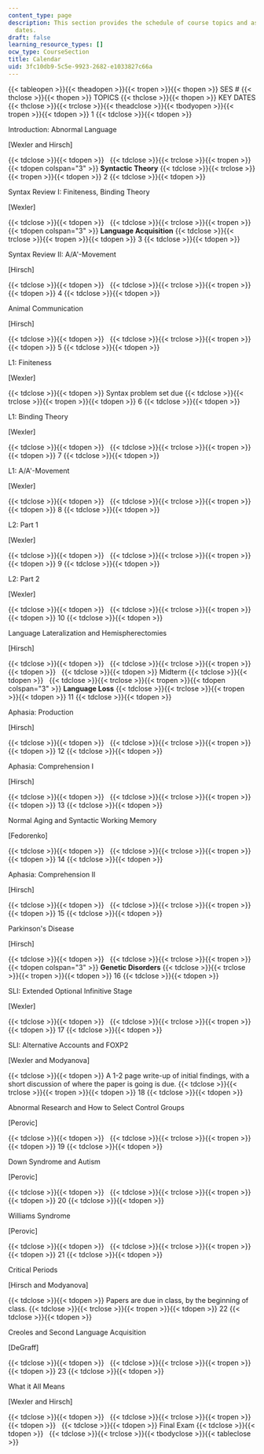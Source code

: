 ```yaml
---
content_type: page
description: This section provides the schedule of course topics and assignment due
  dates.
draft: false
learning_resource_types: []
ocw_type: CourseSection
title: Calendar
uid: 3fc10db9-5c5e-9923-2682-e1033827c66a
---
```

{{< tableopen >}}{{< theadopen >}}{{< tropen >}}{{< thopen >}}
SES #
{{< thclose >}}{{< thopen >}}
TOPICS
{{< thclose >}}{{< thopen >}}
KEY DATES
{{< thclose >}}{{< trclose >}}{{< theadclose >}}{{< tbodyopen >}}{{< tropen >}}{{< tdopen >}}
1
{{< tdclose >}}{{< tdopen >}}

Introduction: Abnormal Language

\[Wexler and Hirsch\]

{{< tdclose >}}{{< tdopen >}}
 
{{< tdclose >}}{{< trclose >}}{{< tropen >}}{{< tdopen colspan="3" >}}
**Syntactic Theory**
{{< tdclose >}}{{< trclose >}}{{< tropen >}}{{< tdopen >}}
2
{{< tdclose >}}{{< tdopen >}}

Syntax Review I: Finiteness, Binding Theory

\[Wexler\]

{{< tdclose >}}{{< tdopen >}}
 
{{< tdclose >}}{{< trclose >}}{{< tropen >}}{{< tdopen colspan="3" >}}
**Language Acquisition**
{{< tdclose >}}{{< trclose >}}{{< tropen >}}{{< tdopen >}}
3
{{< tdclose >}}{{< tdopen >}}

Syntax Review II: A/A'-Movement

\[Hirsch\]

{{< tdclose >}}{{< tdopen >}}
 
{{< tdclose >}}{{< trclose >}}{{< tropen >}}{{< tdopen >}}
4
{{< tdclose >}}{{< tdopen >}}

Animal Communication

\[Hirsch\]

{{< tdclose >}}{{< tdopen >}}
 
{{< tdclose >}}{{< trclose >}}{{< tropen >}}{{< tdopen >}}
5
{{< tdclose >}}{{< tdopen >}}

L1: Finiteness

\[Wexler\]

{{< tdclose >}}{{< tdopen >}}
Syntax problem set due
{{< tdclose >}}{{< trclose >}}{{< tropen >}}{{< tdopen >}}
6
{{< tdclose >}}{{< tdopen >}}

L1: Binding Theory

\[Wexler\]

{{< tdclose >}}{{< tdopen >}}
 
{{< tdclose >}}{{< trclose >}}{{< tropen >}}{{< tdopen >}}
7
{{< tdclose >}}{{< tdopen >}}

L1: A/A'-Movement

\[Wexler\]

{{< tdclose >}}{{< tdopen >}}
 
{{< tdclose >}}{{< trclose >}}{{< tropen >}}{{< tdopen >}}
8
{{< tdclose >}}{{< tdopen >}}

L2: Part 1

\[Wexler\]

{{< tdclose >}}{{< tdopen >}}
 
{{< tdclose >}}{{< trclose >}}{{< tropen >}}{{< tdopen >}}
9
{{< tdclose >}}{{< tdopen >}}

L2: Part 2

\[Wexler\]

{{< tdclose >}}{{< tdopen >}}
 
{{< tdclose >}}{{< trclose >}}{{< tropen >}}{{< tdopen >}}
10
{{< tdclose >}}{{< tdopen >}}

Language Lateralization and Hemispherectomies

\[Hirsch\]

{{< tdclose >}}{{< tdopen >}}
 
{{< tdclose >}}{{< trclose >}}{{< tropen >}}{{< tdopen >}}
 
{{< tdclose >}}{{< tdopen >}}
Midterm
{{< tdclose >}}{{< tdopen >}}
 
{{< tdclose >}}{{< trclose >}}{{< tropen >}}{{< tdopen colspan="3" >}}
**Language Loss**
{{< tdclose >}}{{< trclose >}}{{< tropen >}}{{< tdopen >}}
11
{{< tdclose >}}{{< tdopen >}}

Aphasia: Production

\[Hirsch\]

{{< tdclose >}}{{< tdopen >}}
 
{{< tdclose >}}{{< trclose >}}{{< tropen >}}{{< tdopen >}}
12
{{< tdclose >}}{{< tdopen >}}

Aphasia: Comprehension I

\[Hirsch\]

{{< tdclose >}}{{< tdopen >}}
 
{{< tdclose >}}{{< trclose >}}{{< tropen >}}{{< tdopen >}}
13
{{< tdclose >}}{{< tdopen >}}

Normal Aging and Syntactic Working Memory

\[Fedorenko\]

{{< tdclose >}}{{< tdopen >}}
 
{{< tdclose >}}{{< trclose >}}{{< tropen >}}{{< tdopen >}}
14
{{< tdclose >}}{{< tdopen >}}

Aphasia: Comprehension II

\[Hirsch\]

{{< tdclose >}}{{< tdopen >}}
 
{{< tdclose >}}{{< trclose >}}{{< tropen >}}{{< tdopen >}}
15
{{< tdclose >}}{{< tdopen >}}

Parkinson's Disease

\[Hirsch\]

{{< tdclose >}}{{< tdopen >}}
 
{{< tdclose >}}{{< trclose >}}{{< tropen >}}{{< tdopen colspan="3" >}}
**Genetic Disorders**
{{< tdclose >}}{{< trclose >}}{{< tropen >}}{{< tdopen >}}
16
{{< tdclose >}}{{< tdopen >}}

SLI: Extended Optional Infinitive Stage

\[Wexler\]

{{< tdclose >}}{{< tdopen >}}
 
{{< tdclose >}}{{< trclose >}}{{< tropen >}}{{< tdopen >}}
17
{{< tdclose >}}{{< tdopen >}}

SLI: Alternative Accounts and FOXP2

\[Wexler and Modyanova\]

{{< tdclose >}}{{< tdopen >}}
A 1-2 page write-up of initial findings, with a short discussion of where the paper is going is due.
{{< tdclose >}}{{< trclose >}}{{< tropen >}}{{< tdopen >}}
18
{{< tdclose >}}{{< tdopen >}}

Abnormal Research and How to Select Control Groups

\[Perovic\]

{{< tdclose >}}{{< tdopen >}}
 
{{< tdclose >}}{{< trclose >}}{{< tropen >}}{{< tdopen >}}
19
{{< tdclose >}}{{< tdopen >}}

Down Syndrome and Autism

\[Perovic\]

{{< tdclose >}}{{< tdopen >}}
 
{{< tdclose >}}{{< trclose >}}{{< tropen >}}{{< tdopen >}}
20
{{< tdclose >}}{{< tdopen >}}

Williams Syndrome

\[Perovic\]

{{< tdclose >}}{{< tdopen >}}
 
{{< tdclose >}}{{< trclose >}}{{< tropen >}}{{< tdopen >}}
21
{{< tdclose >}}{{< tdopen >}}

Critical Periods

\[Hirsch and Modyanova\]

{{< tdclose >}}{{< tdopen >}}
Papers are due in class, by the beginning of class.
{{< tdclose >}}{{< trclose >}}{{< tropen >}}{{< tdopen >}}
22
{{< tdclose >}}{{< tdopen >}}

Creoles and Second Language Acquisition

\[DeGraff\]

{{< tdclose >}}{{< tdopen >}}
 
{{< tdclose >}}{{< trclose >}}{{< tropen >}}{{< tdopen >}}
23
{{< tdclose >}}{{< tdopen >}}

What it All Means

\[Wexler and Hirsch\]

{{< tdclose >}}{{< tdopen >}}
 
{{< tdclose >}}{{< trclose >}}{{< tropen >}}{{< tdopen >}}
 
{{< tdclose >}}{{< tdopen >}}
Final Exam
{{< tdclose >}}{{< tdopen >}}
 
{{< tdclose >}}{{< trclose >}}{{< tbodyclose >}}{{< tableclose >}}